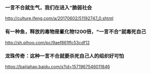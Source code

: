 ### 一言不合就生气，我们在进入“脆弱社会
http://culture.ifeng.com/a/20170602/51192747_0.shtml
### 有一种鱼，释放的毒物是氰化物1200倍，“一言不合”就毒死自己
http://sh.qihoo.com/pc/9aef861ffc53cdf12
### 龙珠传奇：这种一言不合就要杀死自己人的组织好可怕
https://baijiahao.baidu.com/s?id=1571967546011846